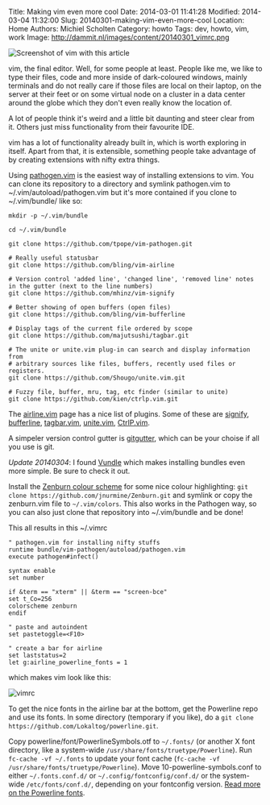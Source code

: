 Title: Making vim even more cool
Date: 2014-03-01 11:41:28
Modified: 2014-03-04 11:32:00
Slug: 20140301-making-vim-even-more-cool
Location: Home
Authors: Michiel Scholten
Category: howto
Tags: dev, howto, vim, work
Image: http://dammit.nl/images/content/20140301_vimrc.png

![Screenshot of vim with this article](http://dammit.nl/images/content/20140301_vimrc.png)

vim, the final editor. Well, for some people at least. People like me, we like to type their files, code and more inside of dark-coloured windows, mainly terminals and do not really care if those files are local on their laptop, on the server at their feet or on some virtual node on a cluster in a data center around the globe which they don't even really know the location of.

A lot of people think it's weird and a little bit daunting and steer clear from it. Others just miss functionality from their favourite IDE.

vim has a lot of functionality already built in, which is worth exploring in itself. Apart from that, it is extensible, something people take advantage of by creating extensions with nifty extra things.

Using [pathogen.vim](https://github.com/tpope/vim-pathogen) is the easiest way of installing extensions to vim. You can clone its repository to a directory and symlink pathogen.vim to ~/.vim/autoload/pathogen.vim but it's more contained if you clone to ~/.vim/bundle/ like so:

	mkdir -p ~/.vim/bundle

	cd ~/.vim/bundle

	git clone https://github.com/tpope/vim-pathogen.git

	# Really useful statusbar
	git clone https://github.com/bling/vim-airline

	# Version control 'added line', 'changed line', 'removed line' notes in the gutter (next to the line numbers)
	git clone https://github.com/mhinz/vim-signify

	# Better showing of open buffers (open files)
	git clone https://github.com/bling/vim-bufferline

	# Display tags of the current file ordered by scope
	git clone https://github.com/majutsushi/tagbar.git

	# The unite or unite.vim plug-in can search and display information from
	# arbitrary sources like files, buffers, recently used files or registers.
	git clone https://github.com/Shougo/unite.vim.git

	# Fuzzy file, buffer, mru, tag, etc finder (similar to unite)
	git clone https://github.com/kien/ctrlp.vim.git

The [airline.vim](https://github.com/bling/vim-airline/) page has a nice list of plugins. Some of these are 
[signify](https://github.com/mhinz/vim-signify),
[bufferline](https://github.com/bling/vim-bufferline),
[tagbar.vim](https://github.com/majutsushi/tagbar),
[unite.vim](https://github.com/Shougo/unite.vim),
[CtrlP.vim](https://github.com/kien/ctrlp.vim).

A simpeler version control gutter is [gitgutter](https://github.com/airblade/vim-gitgutter), which can be your choise if all you use is git.

*Update 20140304*: I found [Vundle](https://github.com/gmarik/Vundle.vim) which makes installing bundles even more simple. Be sure to check it out.

Install the [Zenburn colour scheme](https://github.com/jnurmine/Zenburn) for some nice colour highlighting: `git clone https://github.com/jnurmine/Zenburn.git` and symlink or copy the zenburn.vim file to `~/.vim/colors`. This also works in the Pathogen way, so you can also just clone that repository into ~/.vim/bundle and be done!

This all results in this ~/.vimrc

	" pathogen.vim for installing nifty stuffs
	runtime bundle/vim-pathogen/autoload/pathogen.vim
	execute pathogen#infect()

	syntax enable
	set number

	if &term == "xterm" || &term == "screen-bce"
	set t_Co=256
	colorscheme zenburn
	endif

	" paste and autoindent
	set pastetoggle=<F10>

	" create a bar for airline
	set laststatus=2
	let g:airline_powerline_fonts = 1

which makes vim look like this:

![vimrc](http://dammit.nl/images/content/20140301_vimrc.png)

To get the nice fonts in the airline bar at the bottom, get the Powerline repo and use its fonts. In some directory (temporary if you like), do a `git clone https://github.com/Lokaltog/powerline.git`.

Copy powerline/font/PowerlineSymbols.otf to `~/.fonts/` (or another X font directory, like a system-wide `/usr/share/fonts/truetype/Powerline`).
Run `fc-cache -vf ~/.fonts` to update your font cache (`fc-cache -vf  /usr/share/fonts/truetype/Powerline`).
Move 10-powerline-symbols.conf to either `~/.fonts.conf.d/` or `~/.config/fontconfig/conf.d/` or the system-wide `/etc/fonts/conf.d/`, depending on your fontconfig version.  [Read more on the Powerline fonts](https://powerline.readthedocs.org/en/latest/installation/linux.html#font-installation).
